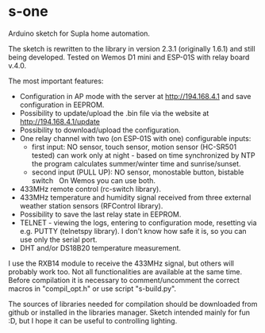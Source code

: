 # s-one
Arduino sketch for Supla home automation.

The sketch is rewritten to the library in version 2.3.1 (originally 1.6.1) and still being developed. 
Tested on Wemos D1 mini and ESP-01S with relay board v.4.0.

The most important features:
* Configuration in AP mode with the server at http://194.168.4.1 and save configuration in EEPROM.
* Possibility to update/upload the .bin file via the website at http://194.168.4.1/update
* Possibility to download/upload the configuration.
* One  relay channel  with two (on ESP-01S with one) configurable inputs:
  - first input: NO sensor, touch sensor, motion sensor (HC-SR501 tested) can work only at night - based on 
  time synchronized by NTP the program calculates summer/winter time and sunrise/sunset.
  - second input (PULL UP): NO sensor, monostable button, bistable switch
  On Wemos you can use both. 
* 433MHz remote control (rc-switch library).
* 433MHz temperature and humidity signal received from three external weather station sensors (RFControl library).
* Possibility to save the last relay state in EEPROM.
* TELNET - viewing the logs, entering to configuration mode, resetting via e.g. PUTTY (telnetspy library).
  I don't know how safe it is, so you can use only the serial port.
* DHT and/or DS18B20 temperature measurement.

I use the RXB14 module to receive the 433MHz signal, but others will probably work too.
Not all functionalities are available at the same time. Before compilation it is necessary to comment/uncomment 
the correct macros in "compil_opt.h" or use script "s-build.py".

The sources of libraries needed for compilation should be downloaded from github or installed in the libraries manager.
Sketch intended mainly for fun :D, but I hope it can be useful to controlling lighting.
